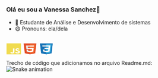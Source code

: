 ### Olá eu sou a Vanessa Sanchez👋


- 🌱 Estudante de Análise e Desenvolvimento de sistemas
- 😄 Pronouns: ela/dela

<div style="display: inline_block"><br>
  <img align="center" alt="Rafa-Js" height="30" width="40" src="https://raw.githubusercontent.com/devicons/devicon/master/icons/javascript/javascript-plain.svg">
  <img align="center" alt="Rafa-HTML" height="30" width="40" src="https://raw.githubusercontent.com/devicons/devicon/master/icons/html5/html5-original.svg">
  <img align="center" alt="Rafa-CSS" height="30" width="40" src="https://raw.githubusercontent.com/devicons/devicon/master/icons/css3/css3-original.svg">
</div>

Trecho de código que adicionamos no arquivo Readme.md:
![Snake animation](https://github.com/vsanxz/vsanxz/blob/output/github-contribution-grid-snake.svg)
